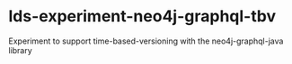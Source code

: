 # lds-experiment-neo4j-graphql-tbv
Experiment to support time-based-versioning with the neo4j-graphql-java library
